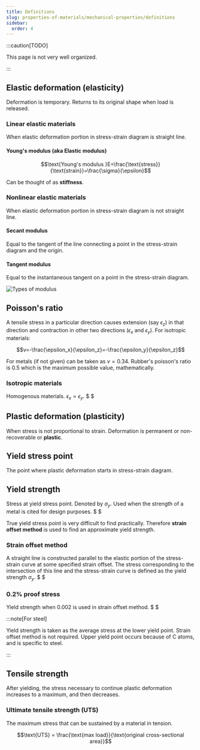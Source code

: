 ```yaml
---
title: Definitions
slug: properties-of-materials/mechanical-properties/definitions
sidebar:
  order: 4
---
```


:::caution[TODO]

This page is not very well organized.

:::

## Elastic deformation (elasticity)

Deformation is temporary. Returns to its original shape when load is released.

### Linear elastic materials

When elastic deformation portion in stress-strain diagram is straight line.

#### Young's modulus (aka Elastic modulus)

```math
\text{Young's modulus }E=\frac{\text{stress}}{\text{strain}}=\frac{\sigma}{\epsilon}
```

Can be thought of as **stiffness**.

### Nonlinear elastic materials

When elastic deformation portion in stress-strain diagram is not straight line.

#### Secant modulus

Equal to the tangent of the line connecting a point in the stress-strain diagram
and the origin.

#### Tangent modulus

Equal to the instantaneous tangent on a point in the stress-strain diagram.

![Types of modulus](/props/types-of-modulus.jpg)

## Poisson's ratio

A tensile stress in a particular direction causes extension (say $\epsilon_z$)
in that direction and contraction in other two directions ($\epsilon_x$ and
$\epsilon_y$). For isotropic materials:

```math
v=-\frac{\epsilon_x}{\epsilon_z}=-\frac{\epsilon_y}{\epsilon_z}
```

For metals (if not given) can be taken as $v=0.34$. Rubber's poisson's ratio is
$0.5$ which is the maximum possible value, mathematically.

### Isotropic materials

Homogenous materials. $\epsilon_x=\epsilon_y$. $ $

## Plastic deformation (plasticity)

When stress is not proportional to strain. Deformation is permanent or
non-recoverable or **plastic**.

## Yield stress point

The point where plastic deformation starts in stress-strain diagram.

## Yield strength

Stress at yield stress point. Denoted by $\sigma_y$. Used when the strength of a
metal is cited for design purposes. $ $

True yield stress point is very difficult to find practically. Therefore
**strain offset method** is used to find an approximate yield strength.

### Strain offset method

A straight line is constructed parallel to the elastic portion of the
stress-strain curve at some specified strain offset. The stress corresponding to
the intersection of this line and the stress-strain curve is defined as the
yield strength $\sigma_y$. $ $

### 0.2% proof stress

Yield strength when $0.002$ is used in strain offset method. $ $

:::note[For steel]

Yield strength is taken as the average stress at the lower yield point. Strain
offset method is not required. Upper yield point occurs because of C atoms, and
is specific to steel.

:::

## Tensile strength

After yielding, the stress necessary to continue plastic deformation increases
to a maximum, and then decreases.

### Ultimate tensile strength (UTS)

The maximum stress that can be sustained by a material in tension.

```math
\text{UTS} = \frac{\text{max load}}{\text{original cross-sectional area}}
```
